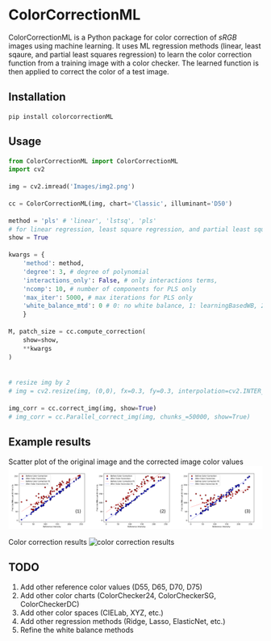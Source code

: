 # ColorCorrectionML

ColorCorrectionML is a Python package for color correction of *sRGB* images using machine learning. It uses ML regression methods (linear, least sqaure, and partial least squares regression) to learn the color correction function from a training image with a color checker. The learned function is then applied to correct the color of a test image.

## Installation
```shell
pip install colorcorrectionML
```

## Usage
```python
from ColorCorrectionML import ColorCorrectionML
import cv2

img = cv2.imread('Images/img2.png')

cc = ColorCorrectionML(img, chart='Classic', illuminant='D50')

method = 'pls' # 'linear', 'lstsq', 'pls' 
# for linear regression, least square regression, and partial least square regression respectively
show = True

kwargs = {
    'method': method,
    'degree': 3, # degree of polynomial
    'interactions_only': False, # only interactions terms,
    'ncomp': 10, # number of components for PLS only
    'max_iter': 5000, # max iterations for PLS only
    'white_balance_mtd': 0 # 0: no white balance, 1: learningBasedWB, 2: simpleWB, 3: grayWorldWB,
    }

M, patch_size = cc.compute_correction(
    show=show,
    **kwargs
)
    

# resize img by 2
# img = cv2.resize(img, (0,0), fx=0.3, fy=0.3, interpolation=cv2.INTER_AREA)

img_corr = cc.correct_img(img, show=True)
# img_corr = cc.Parallel_correct_img(img, chunks_=50000, show=True)
```

## Example results
Scatter plot of the original image and the corrected image color values
![scatter plot](Images/scatter_plots.png)

Color correction results
![color correction results](Images/results1.png)


## TODO
1. Add other reference color values (D55, D65, D70, D75)
2. Add other color charts (ColorChecker24, ColorCheckerSG, ColorCheckerDC)
3. Add other color spaces (CIELab, XYZ, etc.)
4. Add other regression methods (Ridge, Lasso, ElasticNet, etc.)
5. Refine the white balance methods
